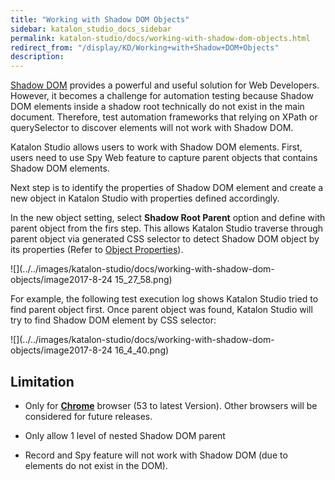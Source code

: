 ```yaml
---
title: "Working with Shadow DOM Objects" 
sidebar: katalon_studio_docs_sidebar
permalink: katalon-studio/docs/working-with-shadow-dom-objects.html 
redirect_from: "/display/KD/Working+with+Shadow+DOM+Objects" 
description: 
---
```

[Shadow DOM](https://developer.mozilla.org/en-US/docs/Web/Web_Components/Shadow_DOM) provides a powerful and useful solution for Web Developers. However, it becomes a challenge for automation testing because Shadow DOM elements inside a shadow root technically do not exist in the main document. Therefore, test automation frameworks that relying on XPath or querySelector to discover elements will not work with Shadow DOM.

Katalon Studio allows users to work with Shadow DOM elements. First, users need to use Spy Web feature to capture parent objects that contains Shadow DOM elements.

Next step is to identify the properties of Shadow DOM element and create a new object in Katalon Studio with properties defined accordingly.

In the new object setting, select **Shadow Root Parent** option and define with parent object from the firs step. This allows Katalon Studio traverse through parent object via generated CSS selector to detect Shadow DOM object by its properties (Refer to [Object Properties](/display/KD/Manage+Test+Object#ManageTestObject-Propertiesusedfordetectingobject)).

![](../../images/katalon-studio/docs/working-with-shadow-dom-objects/image2017-8-24 15_27_58.png)

For example, the following test execution log shows Katalon Studio tried to find parent object first. Once parent object was found, Katalon Studio will try to find Shadow DOM element by CSS selector:

![](../../images/katalon-studio/docs/working-with-shadow-dom-objects/image2017-8-24 16_4_40.png)

Limitation
----------

*   Only for **[Chrome](http://caniuse.com/#feat=shadowdom)** browser (53 to latest Version). Other browsers will be considered for future releases.
*   Only allow 1 level of nested Shadow DOM parent
    
*   Record and Spy feature will not work with Shadow DOM (due to elements do not exist in the DOM).